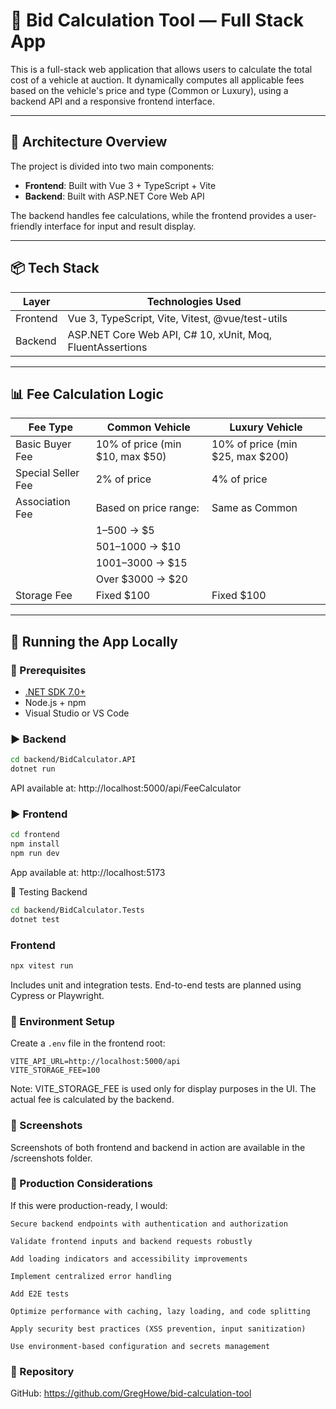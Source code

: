 # 🚗 Bid Calculation Tool — Full Stack App

This is a full-stack web application that allows users to calculate the total cost of a vehicle at auction. It dynamically computes all applicable fees based on the vehicle's price and type (Common or Luxury), using a backend API and a responsive frontend interface.

---

## 🧱 Architecture Overview

The project is divided into two main components:

- **Frontend**: Built with Vue 3 + TypeScript + Vite  
- **Backend**: Built with ASP.NET Core Web API

The backend handles fee calculations, while the frontend provides a user-friendly interface for input and result display.

---

## 📦 Tech Stack

| Layer     | Technologies Used                                      |
|-----------|--------------------------------------------------------|
| Frontend  | Vue 3, TypeScript, Vite, Vitest, @vue/test-utils       |
| Backend   | ASP.NET Core Web API, C# 10, xUnit, Moq, FluentAssertions |

---

## 📊 Fee Calculation Logic

| Fee Type           | Common Vehicle                     | Luxury Vehicle                     |
|--------------------|-------------------------------------|-------------------------------------|
| Basic Buyer Fee    | 10% of price (min $10, max $50)     | 10% of price (min $25, max $200)    |
| Special Seller Fee | 2% of price                         | 4% of price                         |
| Association Fee    | Based on price range:               | Same as Common                      |
|                    | $1–$500 → $5                        |                                     |
|                    | $501–$1000 → $10                    |                                     |
|                    | $1001–$3000 → $15                   |                                     |
|                    | Over $3000 → $20                    |                                     |
| Storage Fee        | Fixed $100                          | Fixed $100                          |

---

## 🚀 Running the App Locally

### 🔧 Prerequisites

- [.NET SDK 7.0+](https://dotnet.microsoft.com/download)
- Node.js + npm
- Visual Studio or VS Code

### ▶️ Backend

```bash
cd backend/BidCalculator.API
dotnet run
```

API available at: http://localhost:5000/api/FeeCalculator

### ▶️ Frontend

```bash
cd frontend
npm install
npm run dev
```

App available at: 
http://localhost:5173

🧪 Testing
Backend
```bash
cd backend/BidCalculator.Tests
dotnet test
```

### Frontend
```bash
npx vitest run
```

Includes unit and integration tests. End-to-end tests are planned using Cypress or Playwright.

### 📁 Environment Setup

Create a `.env` file in the frontend root:

```env
VITE_API_URL=http://localhost:5000/api
VITE_STORAGE_FEE=100
```

Note: VITE_STORAGE_FEE is used only for display purposes in the UI. The actual fee is calculated by the backend.

### 📸 Screenshots

Screenshots of both frontend and backend in action are available in the /screenshots folder.

### 📌 Production Considerations

If this were production-ready, I would:

    Secure backend endpoints with authentication and authorization

    Validate frontend inputs and backend requests robustly

    Add loading indicators and accessibility improvements

    Implement centralized error handling

    Add E2E tests

    Optimize performance with caching, lazy loading, and code splitting

    Apply security best practices (XSS prevention, input sanitization)

    Use environment-based configuration and secrets management

### 📂 Repository

GitHub:
https://github.com/GregHowe/bid-calculation-tool

